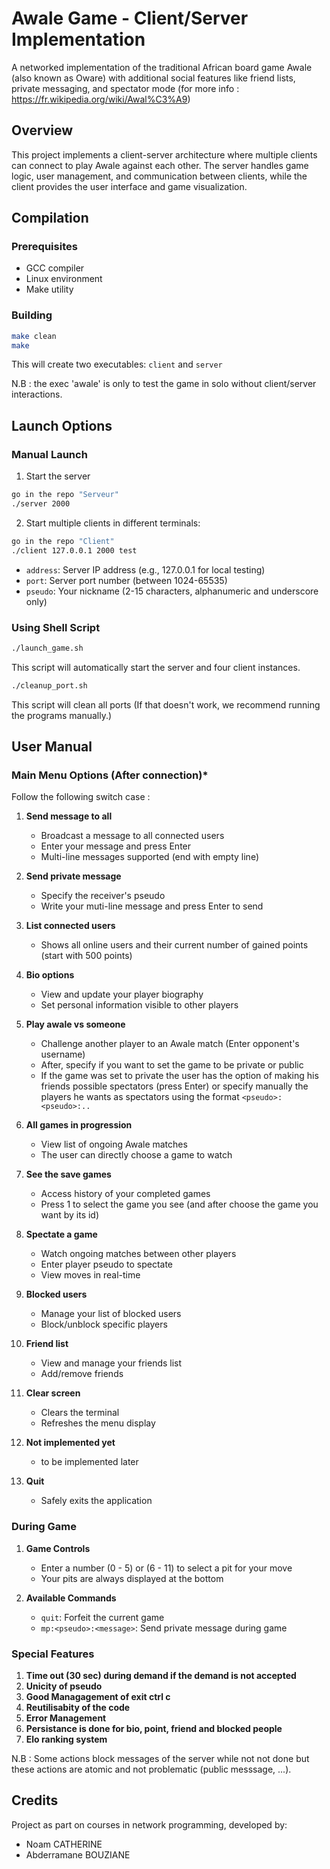 # Awale Game - Client/Server Implementation

A networked implementation of the traditional African board game Awale (also known as Oware) with additional social features like friend lists, private messaging, and spectator mode (for more info : https://fr.wikipedia.org/wiki/Awal%C3%A9)

## Overview

This project implements a client-server architecture where multiple clients can connect to play Awale against each other. The server handles game logic, user management, and communication between clients, while the client provides the user interface and game visualization.

## Compilation

### Prerequisites
- GCC compiler
- Linux environment
- Make utility

### Building
```bash
make clean
make
```

This will create two executables: `client` and `server`

N.B : the exec 'awale' is only to test the game in solo without client/server interactions.

## Launch Options

### Manual Launch
1. Start the server
```bash
go in the repo "Serveur"
./server 2000
```

2. Start multiple clients in different terminals:
```bash
go in the repo "Client"
./client 127.0.0.1 2000 test
```
- `address`: Server IP address (e.g., 127.0.0.1 for local testing)
- `port`: Server port number (between 1024-65535)
- `pseudo`: Your nickname (2-15 characters, alphanumeric and underscore only)

### Using Shell Script
```bash
./launch_game.sh
```
This script will automatically start the server and four client instances.

```bash
./cleanup_port.sh
```
This script will clean all ports (If that doesn't work, we recommend running the programs manually.)

## User Manual 

### Main Menu Options (After connection)*

Follow the following switch case :

1. **Send message to all**
   - Broadcast a message to all connected users
   - Enter your message and press Enter
   - Multi-line messages supported (end with empty line)

2. **Send private message**
   - Specify the receiver's pseudo
   - Write your muti-line message and press Enter to send

3. **List connected users**
   - Shows all online users and their current number of gained points (start with 500 points)

4. **Bio options**
   - View and update your player biography
   - Set personal information visible to other players

5. **Play awale vs someone**
   - Challenge another player to an Awale match (Enter opponent's username)
   - After, specify if you want to set the game to be private or public
   - If the game was set to private the user has the option of making his friends possible spectators (press Enter) or specify manually the players he wants as spectators using the format `<pseudo>:<pseudo>:..`
   
6. **All games in progression**
   - View list of ongoing Awale matches
   - The user can directly choose a game to watch 

7. **See the save games**
   - Access history of your completed games
   - Press 1 to select the game you see (and after choose the game you want by its id)
   
8. **Spectate a game**
   - Watch ongoing matches between other players
   - Enter player pseudo to spectate
   - View moves in real-time

9. **Blocked users**
   - Manage your list of blocked users
   - Block/unblock specific players

10. **Friend list**
    - View and manage your friends list
    - Add/remove friends

11. **Clear screen**
    - Clears the terminal
    - Refreshes the menu display
     
12. **Not implemented yet**
    - to be implemented later
  
13. **Quit**
    - Safely exits the application

### During Game

1. **Game Controls**
   - Enter a number (0 - 5) or (6 - 11) to select a pit for your move
   - Your pits are always displayed at the bottom

2. **Available Commands**
   - `quit`: Forfeit the current game
   - `mp:<pseudo>:<message>`: Send private message during game

### Special Features

1. **Time out (30 sec) during demand if the demand is not accepted**
2. **Unicity of pseudo**
3. **Good Managagement of exit ctrl c**
4. **Reutilisabity of the code**
5. **Error Management**
6. **Persistance is done for bio, point, friend and blocked people**
7. **Elo ranking system**

N.B : Some actions block messages of the server while not not done but these actions are atomic and not problematic (public messsage, ...).

## Credits

Project as part on courses in network programming,
developed by:
- Noam CATHERINE
- Abderramane BOUZIANE
